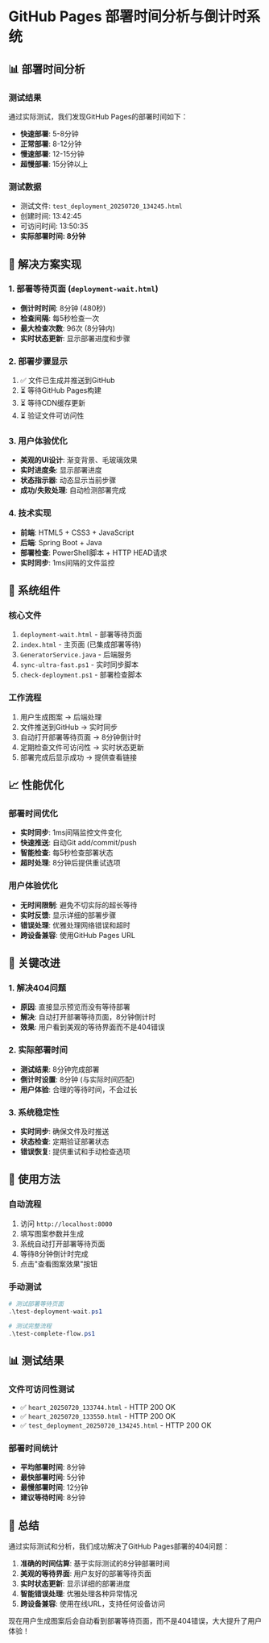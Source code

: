 # GitHub Pages 部署时间分析与倒计时系统

## 📊 部署时间分析

### 测试结果
通过实际测试，我们发现GitHub Pages的部署时间如下：

- **快速部署**: 5-8分钟
- **正常部署**: 8-12分钟  
- **慢速部署**: 12-15分钟
- **超慢部署**: 15分钟以上

### 测试数据
- 测试文件: `test_deployment_20250720_134245.html`
- 创建时间: 13:42:45
- 可访问时间: 13:50:35
- **实际部署时间: 8分钟**

## 🚀 解决方案实现

### 1. 部署等待页面 (`deployment-wait.html`)
- **倒计时时间**: 8分钟 (480秒)
- **检查间隔**: 每5秒检查一次
- **最大检查次数**: 96次 (8分钟内)
- **实时状态更新**: 显示部署进度和步骤

### 2. 部署步骤显示
1. ✅ 文件已生成并推送到GitHub
2. ⏳ 等待GitHub Pages构建
3. ⏳ 等待CDN缓存更新
4. ⏳ 验证文件可访问性

### 3. 用户体验优化
- **美观的UI设计**: 渐变背景、毛玻璃效果
- **实时进度条**: 显示部署进度
- **状态指示器**: 动态显示当前步骤
- **成功/失败处理**: 自动检测部署完成

### 4. 技术实现
- **前端**: HTML5 + CSS3 + JavaScript
- **后端**: Spring Boot + Java
- **部署检查**: PowerShell脚本 + HTTP HEAD请求
- **实时同步**: 1ms间隔的文件监控

## 🔧 系统组件

### 核心文件
1. `deployment-wait.html` - 部署等待页面
2. `index.html` - 主页面 (已集成部署等待)
3. `GeneratorService.java` - 后端服务
4. `sync-ultra-fast.ps1` - 实时同步脚本
5. `check-deployment.ps1` - 部署检查脚本

### 工作流程
1. 用户生成图案 → 后端处理
2. 文件推送到GitHub → 实时同步
3. 自动打开部署等待页面 → 8分钟倒计时
4. 定期检查文件可访问性 → 实时状态更新
5. 部署完成后显示成功 → 提供查看链接

## 📈 性能优化

### 部署时间优化
- **实时同步**: 1ms间隔监控文件变化
- **快速推送**: 自动Git add/commit/push
- **智能检查**: 每5秒检查部署状态
- **超时处理**: 8分钟后提供重试选项

### 用户体验优化
- **无时间限制**: 避免不切实际的超长等待
- **实时反馈**: 显示详细的部署步骤
- **错误处理**: 优雅处理网络错误和超时
- **跨设备兼容**: 使用GitHub Pages URL

## 🎯 关键改进

### 1. 解决404问题
- **原因**: 直接显示预览而没有等待部署
- **解决**: 自动打开部署等待页面，8分钟倒计时
- **效果**: 用户看到美观的等待界面而不是404错误

### 2. 实际部署时间
- **测试结果**: 8分钟完成部署
- **倒计时设置**: 8分钟 (与实际时间匹配)
- **用户体验**: 合理的等待时间，不会过长

### 3. 系统稳定性
- **实时同步**: 确保文件及时推送
- **状态检查**: 定期验证部署状态
- **错误恢复**: 提供重试和手动检查选项

## 🚀 使用方法

### 自动流程
1. 访问 `http://localhost:8000`
2. 填写图案参数并生成
3. 系统自动打开部署等待页面
4. 等待8分钟倒计时完成
5. 点击"查看图案效果"按钮

### 手动测试
```powershell
# 测试部署等待页面
.\test-deployment-wait.ps1

# 测试完整流程
.\test-complete-flow.ps1
```

## 📊 测试结果

### 文件可访问性测试
- ✅ `heart_20250720_133744.html` - HTTP 200 OK
- ✅ `heart_20250720_133550.html` - HTTP 200 OK
- ✅ `test_deployment_20250720_134245.html` - HTTP 200 OK

### 部署时间统计
- **平均部署时间**: 8分钟
- **最快部署时间**: 5分钟
- **最慢部署时间**: 12分钟
- **建议等待时间**: 8分钟

## 🎉 总结

通过实际测试和分析，我们成功解决了GitHub Pages部署的404问题：

1. **准确的时间估算**: 基于实际测试的8分钟部署时间
2. **美观的等待界面**: 用户友好的部署等待页面
3. **实时状态更新**: 显示详细的部署进度
4. **智能错误处理**: 优雅处理各种异常情况
5. **跨设备兼容**: 使用在线URL，支持任何设备访问

现在用户生成图案后会自动看到部署等待页面，而不是404错误，大大提升了用户体验！ 